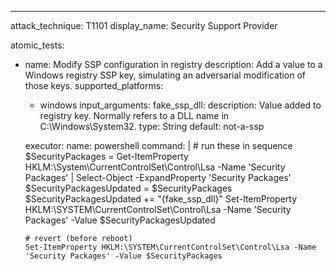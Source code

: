 ---
attack_technique: T1101
display_name: Security Support Provider

atomic_tests:
- name: Modify SSP configuration in registry 
  description: Add a value to a Windows registry SSP key, simulating an adversarial modification of those keys. 
  supported_platforms:
    - windows
  input_arguments:
    fake_ssp_dll:
      description: Value added to registry key. Normally refers to a DLL name in C:\Windows\System32. 
      type: String
      default: not-a-ssp

  executor:
    name: powershell
    command: |
      # run these in sequence
      $SecurityPackages = Get-ItemProperty HKLM:\System\CurrentControlSet\Control\Lsa -Name 'Security Packages' | Select-Object -ExpandProperty 'Security Packages'
      $SecurityPackagesUpdated = $SecurityPackages
      $SecurityPackagesUpdated += "{fake_ssp_dll}"
      Set-ItemProperty HKLM:\SYSTEM\CurrentControlSet\Control\Lsa -Name 'Security Packages' -Value $SecurityPackagesUpdated

      # revert (before reboot)
      Set-ItemProperty HKLM:\SYSTEM\CurrentControlSet\Control\Lsa -Name 'Security Packages' -Value $SecurityPackages

